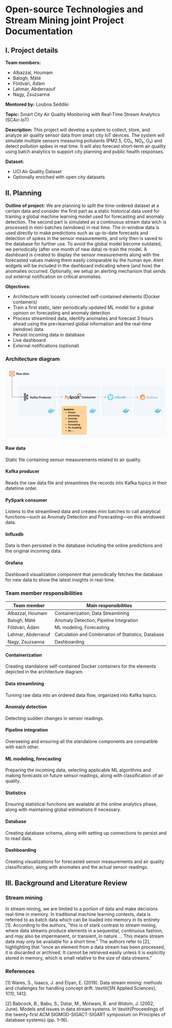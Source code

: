 # Open-source Technologies and Stream Mining joint Project Documentation

## I. Project details

**Team members:**
* Albazzal, Houmam
* Balogh, Máté
* Földvári, Ádám
* Lahmar, Abderraouf
* Nagy, Zsuzsanna

**Mentored by:**
Loubna Seddiki

**Topic:**
Smart City Air Quality Monitoring with Real-Time Stream Analytics (SCAir-IoT)

**Description:**
This project will develop a system to collect, store, and analyze air quality sensor data from smart city IoT devices. The system will simulate multiple sensors measuring pollutants (PM2.5, CO₂, NO₂, O₃) and detect pollution spikes in real time. It will also forecast short-term air quality using batch analytics to support city planning and public health responses.

**Dataset:**
* UCI Air Quality Dataset 
* Optionally enriched with open city datasets

## II. Planning

**Outline of project:**
We are planning to split the time-ordered dataset at a certain data and consider the first part as a static historical data used for training a global machine learning model used for forecasting and anomaly detection. The second part is simulated as a continuous stream data wich is processed in mini-batches (windows) in real time. The in-window data is used directly to make predictions such as up-to-date forecasts and detection of spikes in the sensor measurements, and only then is saved to the database for further use. To avoid the global model become outdated, we periodically (after one month of new data) re-train the model. A dashboard is created to display the sensor measurements along with the forecasted values making them easily comparable by the human eye. Alert widgets will be included in the dashboard indicating where (and how) the anomalies occurred. Optionally, we setup an alerting mechanism that sends out external notification on critical anomalies.

**Objectives:**
* Architecture with loosely connected self-contained elements (Docker containers)
* Train a first static, later periodically updated ML model for a global opinion on forecasting and anomaly detection
* Process streamlined data, identify anomalies and forecast 3 hours ahead using the pre=learned global information and the real-time (window) data
* Persist incoming data in database
* Live dashboard
* External notifications (optional)

### Architecture diagram

![](./resources/architecture_design.png)

#### Raw data

Static file containing sensor measurements related to air quality.

#### Kafka producer

Reads the raw data file and streamlines the records into Kafka topics in their datetime order.

#### PySpark consumer

Listens to the streamlined data and creates mini batches to call analytical functions—such as Anomaly Detection and Forecasting—on this windowed data.

#### Influxdb

Data is then persisted in the database including the online predictions and the original incoming data.

#### Grafana

Dashboard visualization component that periodically fetches the database for new data to show the latest insights in real-time.


### Team member responsibilities

| Team member        | Main responsibilities                               |
| ------------------ | --------------------------------------------------- |
| Albazzal, Houmam   | Containerization, Data Streamlining                 |
| Balogh, Máté       | Anomaly Detection, Pipeline Integration             |
| Földvári, Ádám     | ML modeling, Forecasting                            |
| Lahmar, Abderraouf | Calculation and Combination of Statistics, Database |
| Nagy, Zsuzsanna    | Dashboarding                                        |

#### Containerization

Creating standalone self-contained Docker containers for the elements depicted in the architecture diagram.

#### Data streamlining

Turning raw data into an ordered data flow, organized into Kafka topics.

#### Anomaly detection

Detecting sudden changes in sensor readings.

#### Pipeline integration

Overseeing and ensuring all the standalone components are compatible with each other.

#### ML modeling, forecasting

Preparing the incoming data, selecting applicable ML algorithms and making forecasts on future sensor readings, along with classification of air quality.

#### Statistics

Ensuring statistical functions are available at the online analytics phase, along with maintaining global estimations if necessary.

#### Database

Creating database schema, along with setting up connections to persist and to read data.

#### Dashboarding

Creating visualizations for forecasted sensor measurements and air quality classification, along with anomalies and the actual sensor readings.

## III. Background and Literature Review

### Stream mining

In stream mining, we are limited to a portion of data and make decisions real-time in memory. In traditional machine learning contexts, data is referred to as batch data which can be loaded into memory in its entirety [1]. According to the authors, "this is of stark contrast to stream mining, where data streams produce elements in a sequential, continuous fashion, and may also be impermanent, or transient, in nature ... This means stream data may only be available for a short time." The authors refer to [2], highlighting that "once an element from a data stream has been processed, it is discarded or archived. It cannot be retrieved easily unless it is explicitly stored in memory, which is small relative to the size of data streams."


### References

[1]  Wares, S., Isaacs, J. and Elyan, E. (2019). Data stream mining: methods and challenges for handling concept drift. \textit{SN Applied Sciences}, 1(11), 1412.

[2]  Babcock, B., Babu, S., Datar, M., Motwani, R. and Widom, J. (2002, June). Models and issues in data stream systems. In \textit{Proceedings of the twenty-first ACM SIGMOD-SIGACT-SIGART symposium on Principles of database systems} (pp. 1–16).